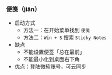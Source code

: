 ### 便笺（jiān）

- 启动方式
	- 方法一：在开始菜单找到 `便笺`
	- 方法二：`Win + S` 搜索 `Sticky Notes`
- 缺点
	- 不能设置便签「总在最前」
	- 不能最小化到桌面右下角
- 优点：登陆微软账号，可云同步